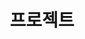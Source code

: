 ---
title: "프로젝트"
permalink: /categories/프로젝트/
layout: category
author_profile: true
taxonomy: 프로젝트
---